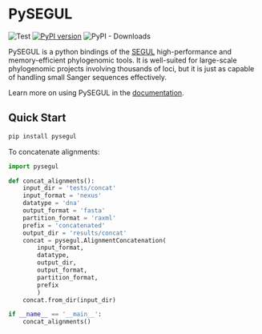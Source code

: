 # PySEGUL

![Test](https://github.com/hhandika/pysegul/workflows/ci/badge.svg)
[![PyPI version](https://badge.fury.io/py/pysegul.svg)](https://badge.fury.io/py/pysegul)
![PyPI - Downloads](https://img.shields.io/pypi/dm/pysegul)

PySEGUL is a python bindings of the [SEGUL](https://segul.app) high-performance and memory-efficient phylogenomic tools. It is well-suited for large-scale phylogenomic projects involving thousands of loci, but it is just as capable of handling small Sanger sequences effectively.

Learn more on using PySEGUL in the [documentation](https://www.segul.app/docs/api-usage/python/intro).

## Quick Start

```bash
pip install pysegul
```

To concatenate alignments:

```python
import pysegul

def concat_alignments():
    input_dir = 'tests/concat'
    input_format = 'nexus'
    datatype = 'dna'
    output_format = 'fasta'
    partition_format = 'raxml'
    prefix = 'concatenated'
    output_dir = 'results/concat'
    concat = pysegul.AlignmentConcatenation(
        input_format,  
        datatype, 
        output_dir, 
        output_format, 
        partition_format, 
        prefix
        )
    concat.from_dir(input_dir)

if __name__ == '__main__':
    concat_alignments()
```
